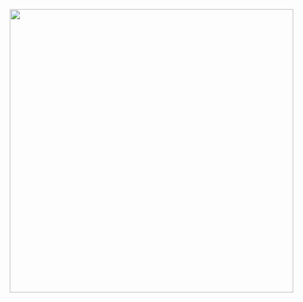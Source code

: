 <p align="center"><img src="https://i2.wp.com/www.uei.com/wp-content/uploads/2018/12/iot-lora-alliance-logo.svg.png?fit=833%2C833&ssl=1" width="500px" height="500px"/></p>
